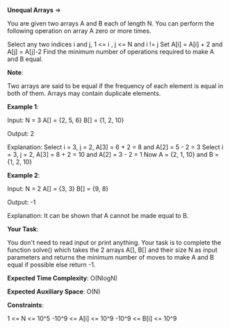 **Unequal Arrays** =>

You are given two arrays A and B each of length N. You can perform the following operation on array A zero or more times.

Select any two indices i and j, 1 <= i , j <= N and i != j Set A[i] = A[i] + 2 and A[j] = A[j]-2 Find the minimum number of operations required to make A and B equal.

**Note**:

Two arrays are said to be equal if the frequency of each element is equal in both of them. Arrays may contain duplicate elements. 

**Example 1**:

Input: N = 3 A[] = {2, 5, 6} B[] = {1, 2, 10} 

Output: 2 

Explanation: Select i = 3, j = 2, A[3] = 6 + 2 = 8 and A[2] = 5 - 2 = 3 Select i = 3, j = 2, A[3] = 8 + 2 = 10 and A[2] = 3 - 2 = 1 Now A = {2, 1, 10} and B = {1, 2, 10} 

**Example 2**:

Input: N = 2 A[] = {3, 3} B[] = {9, 8} 

Output: -1 

Explanation: It can be shown that A cannot be made equal to B. 

**Your Task**: 

You don't need to read input or print anything. Your task is to complete the function solve() which takes the 2 arrays A[], B[] and their size N as input parameters and returns the minimum number of moves to make A and B equal if possible else return -1.

**Expected Time Complexity**: O(NlogN) 

**Expected Auxiliary Space**: O(N)

**Constraints**: 

1 <= N <= 10^5 -10^9 <= A[i] <= 10^9 -10^9 <= B[i] <= 10^9

